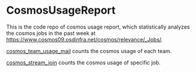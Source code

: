 # CosmosUsageReport

This is the code repo of cosmos usage report, which statistically analyzes the cosmos jobs in the past week at https://www.cosmos09.osdinfra.net/cosmos/relevance/_Jobs/.

[cosmos_team_usage_mail](https://msasg.visualstudio.com/Bing_and_IPG/_git/Mariana?path=/Tools/CosmosUsageReport/cosmos_team_usage_mail&version=GBusers/rong/cosmos_job_crawler) counts the cosmos usage of each team.

[cosmos_stream_join](https://msasg.visualstudio.com/Bing_and_IPG/_git/Mariana?path=/Tools/CosmosUsageReport/cosmos_stream_join&version=GBusers/rong/cosmos_job_crawler) counts the cosmos usage of specific job.